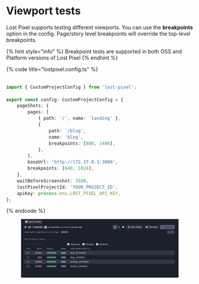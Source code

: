 # Viewport tests

Lost Pixel supports testing different viewports. You can use the **breakpoints** option in the config. Page/story level breakpoints will override the top-level breakpoints.

{% hint style="info" %}
Breakpoint tests are supported in both OSS and Platform versions of Lost Pixel
{% endhint %}

{% code title="lostpixel.config.ts" %}
```typescript

import { CustomProjectConfig } from 'lost-pixel';

export const config: CustomProjectConfig = {
    pageShots: {
        pages: [
            { path: '/', name: 'landing' },
            {
                path: '/blog',
                name: 'blog',
                breakpoints: [800, 1400],
            },
        ],
        baseUrl: 'http://172.17.0.1:3000',
        breakpoints: [640, 1024],
    },
    waitBeforeScreenshot: 3500,
    lostPixelProjectId: 'YOUR_PROJECT_ID',
    apiKey: process.env.LOST_PIXEL_API_KEY,
};
```
{% endcode %}

<figure><img src="../../.gitbook/assets/Screenshot 2023-10-26 at 14.51.55.png" alt=""><figcaption></figcaption></figure>

